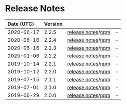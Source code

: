 # Release Notes

| Date (UTC) | Version |  |  |
| :-- | :-- | :--: | :-- |
| 2020-06-17 | 2.2.5 | [release notes](v2.2.5/README.md)/[npm](https://www.npmjs.com/package/@dagonmetric/ng-log/v/2.2.5) | - |
| 2020-06-16 | 2.2.4 | [release notes](v2.2.4/README.md)/[npm](https://www.npmjs.com/package/@dagonmetric/ng-log/v/2.2.4) | - |
| 2020-06-16 | 2.2.3 | [release notes](v2.2.3/README.md)/[npm](https://www.npmjs.com/package/@dagonmetric/ng-log/v/2.2.3) | - |
| 2020-01-06 | 2.2.2 | [release notes](v2.2.2/README.md)/[npm](https://www.npmjs.com/package/@dagonmetric/ng-log/v/2.2.2) | - |
| 2019-10-14 | 2.2.1 | [release notes](v2.2.1/README.md)/[npm](https://www.npmjs.com/package/@dagonmetric/ng-log/v/2.2.1) | - |
| 2019-10-12 | 2.2.0 | [release notes](v2.2.0/README.md)/[npm](https://www.npmjs.com/package/@dagonmetric/ng-log/v/2.2.0) | - |
| 2019-07-15 | 2.1.1 | [release notes](v2.1.1/README.md)/[npm](https://www.npmjs.com/package/@dagonmetric/ng-log/v/2.1.1) | - |
| 2019-07-01 | 2.1.0 | [release notes](v2.1.0/README.md)/[npm](https://www.npmjs.com/package/@dagonmetric/ng-log/v/2.1.0) | - |
| 2019-06-29 | 2.0.0 | [release notes](v2.0.0/README.md)/[npm](https://www.npmjs.com/package/@dagonmetric/ng-log/v/2.0.0) | - |
